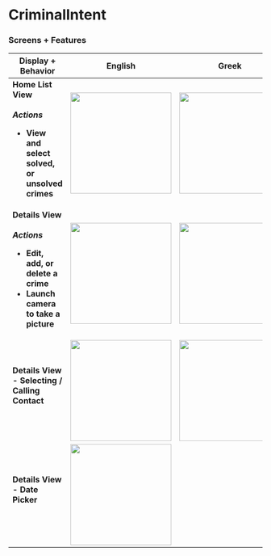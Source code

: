 # CriminalIntent

### Screens + Features

<table>
  <thead>
    <tr>
      <th>Display + Behavior</th>
      <th>English</th>
      <th>Greek</th>
      <th>Spanish</th>
    </tr>
  </thead>
  <tbody>
    <tr>
      <td>
        <strong>Home List View <br><br>
        <em>Actions</em>
        <ul>
          <li> View and select solved, or unsolved crimes </li>
        </ul>
      </td>
      <td><img src="https://github.com/nfragiskatos/CriminalIntent/assets/38383279/8190eee0-ac2c-4938-ae8c-06827ee26246.png" width="200px" height="auto"></td>
      <td><img src="https://github.com/nfragiskatos/CriminalIntent/assets/38383279/454b6f99-243e-4b8a-9d3a-bbcbbd72a9ac.png" width="200px" height="auto"></td>
      <td><img src="https://github.com/nfragiskatos/CriminalIntent/assets/38383279/50c21b21-edf5-4f5c-98c4-3038958f035a.png" width="200px" height="auto"></td>
    </tr>
    <tr>
      <td>
        <strong>Details View <br><br>
        <em>Actions</em>
        <ul>
          <li> Edit, add, or delete a crime </li>
          <li> Launch camera to take a picture </li>
        </ul>
      </td>
      <td><img src="https://github.com/nfragiskatos/CriminalIntent/assets/38383279/89dc804f-e3f6-4856-8d37-aeb1f2aa5690.png" width="200px" height="auto"></td>
      <td><img src="https://github.com/nfragiskatos/CriminalIntent/assets/38383279/a23ce43e-19da-4ac6-a032-8cc0a4de1f1a.png" width="200px" height="auto"></td>
      <td><img src="https://github.com/nfragiskatos/CriminalIntent/assets/38383279/a8ddd69f-f8c3-4ba1-a04b-76f453c447a5.png" width="200px" height="auto"></td>
    </tr>
    <tr>
      <td>
        <strong>Details View - Selecting / Calling Contact <br><br>
      </td>
      <td><img src="https://github.com/nfragiskatos/CriminalIntent/assets/38383279/623610d5-c934-4701-b270-3e583ebec0cb.png" width="200px" height="auto"></td>
      <td><img src="https://github.com/nfragiskatos/CriminalIntent/assets/38383279/fa8ed9d1-21fb-43eb-976b-55e6075f8db9.png" width="200px" height="auto"></td>
      <td><img src="https://github.com/nfragiskatos/CriminalIntent/assets/38383279/3fe98914-1e9c-4ec0-b391-89d901fc53b8.png" width="200px" height="auto"></td>
    </tr>
    <tr>
      <td>
        <strong>Details View - Date Picker <br><br>
      </td>
      <td><img src="https://github.com/nfragiskatos/CriminalIntent/assets/38383279/51aaa3ac-3389-44cf-b980-672795fa8e50.png" width="200px" height="auto"></td>
    </tr>
  </tbody>
</table>

